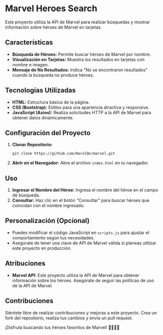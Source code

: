 # Marvel Heroes Search

Este proyecto utiliza la API de Marvel para realizar búsquedas y mostrar información sobre héroes de Marvel en tarjetas.

## Características
- **Búsqueda de Héroes:** Permite buscar héroes de Marvel por nombre.
- **Visualización en Tarjetas:** Muestra los resultados en tarjetas con nombre e imagen.
- **Mensaje de No Resultados:** Indica "No se encontraron resultados" cuando la búsqueda no produce héroes.

## Tecnologías Utilizadas
- **HTML:** Estructura básica de la página.
- **CSS (Bootstrap):** Estilos para una apariencia atractiva y responsive.
- **JavaScript (Axios):** Realiza solicitudes HTTP a la API de Marvel para obtener datos dinámicamente.

## Configuración del Proyecto
1. **Clonar Repositorio:**
    ```bash
    git clone https://github.com/HarolQn/marvel.git
    ```
2. **Abrir en el Navegador:**
   Abre el archivo `index.html` en tu navegador.

## Uso
1. **Ingresar el Nombre del Héroe:**
   Ingresa el nombre del héroe en el campo de búsqueda.
2. **Consultar:**
   Haz clic en el botón "Consultar" para buscar héroes que coincidan con el nombre ingresado.

## Personalización (Opcional)
- Puedes modificar el código JavaScript en `scripts.js` para ajustar el comportamiento según tus necesidades.
- Asegúrate de tener una clave de API de Marvel válida si planeas utilizar este proyecto en producción.

## Atribuciones
- **Marvel API:** Este proyecto utiliza la API de Marvel para obtener información sobre los héroes. Asegúrate de seguir las políticas de uso de la API de Marvel.

## Contribuciones
Siéntete libre de realizar contribuciones y mejoras a este proyecto. Crea un fork del repositorio, realiza tus cambios y envía un pull request.

¡Disfruta buscando tus héroes favoritos de Marvel! 🦸‍♂️🦸‍♀️
